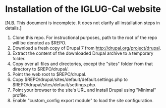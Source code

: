 Installation of the IGLUG-Cal website
=====================================

[N.B. This document is incomplete. It does not clarify all installation steps in details.]

1. Clone this repo. For instructional purposes, path to the root of the repo will be denoted as $REPO.
2. Download a fresh copy of Drupal 7 from http://drupal.org/project/drupal.
3. Extract the content of the downloaded Drupal archive to a temporary folder.
4. Copy over all files and directories, except the "sites" folder from that directory to $REPO/drupal/.
5. Point the web root to $REPO/drupal.
6. Copy $REPO/drupal/sites/default/default.settings.php to $REPO/drupal/sites/default/settings.php.
7. Point your browser to the site's URL and install Drupal using "Minimal" profile.
8. Enable "custom_config export module" to load the site configuration.
